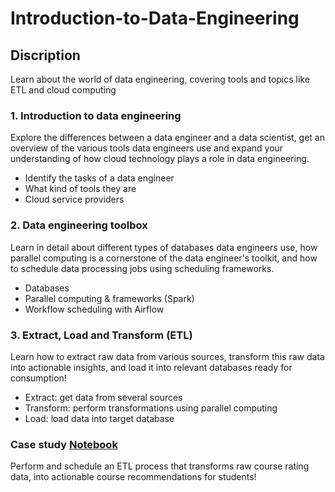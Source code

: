 # Introduction-to-Data-Engineering
## Discription
Learn about the world of data engineering, covering tools and topics like ETL and cloud computing
### 1.	Introduction to data engineering
Explore the differences between a data engineer and a data scientist, get an overview of the various tools data engineers use and expand your understanding of how cloud technology plays a role in data engineering.
*	Identify the tasks of a data engineer
*	What kind of tools they are
*	Cloud service providers
### 2.	Data engineering toolbox
Learn in detail about different types of databases data engineers use, how parallel computing is a cornerstone of the data engineer's toolkit, and how to schedule data processing jobs using scheduling frameworks.
*	Databases
* Parallel computing & frameworks (Spark)
*	Workflow scheduling with Airflow
### 3. Extract, Load and Transform (ETL)
Learn how to extract raw data from various sources, transform this raw data into actionable insights, and load it into relevant databases ready for consumption!
*	Extract: get data from several sources
*	Transform: perform transformations using parallel computing
*	Load: load data into target database
### Case study [Notebook](https://github.com/cc59chong/Introduction-to-Data-Engineering/blob/main/Introduction%20to%20Data%20Engineering%20-%20Case%20Study.ipynb)
Perform and schedule an ETL process that transforms raw course rating data, into actionable course recommendations for students!
